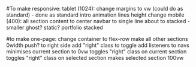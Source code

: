 #To make responsive:
	tablet (1024):
		change margins to vw (could do as standard) - done as standard
		intro animation lines height change
	mobile (400):
		all section content to center
		navbar to single line
		about to stacked - smaller ghost? static?
		portfolio stacked

#to make one-page:
change container to flex-row
make all other sections 0width
push? to right side
	add "right" class to toggle
add listeners to navs
	minimises current section to 0vw
	toggles "right" class on current section
	toggles "right" class on selected section
	makes selected section 100vw
